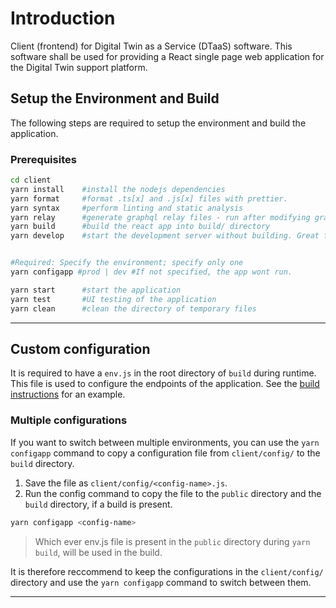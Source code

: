 # Introduction

Client (frontend) for Digital Twin as a Service (DTaaS) software. This software shall be used for providing a React single page web application for the Digital Twin support platform.

## Setup the Environment and Build

The following steps are required to setup the environment and build the application.

### Prerequisites

```bash
cd client
yarn install    #install the nodejs dependencies
yarn format     #format .ts[x] and .js[x] files with prettier.
yarn syntax     #perform linting and static analysis
yarn relay      #generate graphql relay files - run after modifying graphql schema or queries for updated type syntax
yarn build      #build the react app into build/ directory
yarn develop    #start the development server without building. Great for live edits.


#Required: Specify the environment; specify only one
yarn configapp #prod | dev #If not specified, the app wont run.

yarn start      #start the application
yarn test       #UI testing of the application
yarn clean      #clean the directory of temporary files
```

---

## Custom configuration

It is required to have a `env.js` in the root directory of `build` during runtime. This file is used to configure the endpoints of the application. See the [build instructions](/docs/admin/client/CLIENT.md) for an example.

### Multiple configurations

If you want to switch between multiple environments, you can use the `yarn configapp` command to copy a configuration file from `client/config/` to the `build` directory.

1. Save the file as `client/config/<config-name>.js`.
2. Run the config command to copy the file to the `public` directory and the `build` directory, if a build is present.

```bash
yarn configapp <config-name>
```

> Which ever env.js file is present in the `public` directory during `yarn build`, will be used in the build.

It is therefore reccommend to keep the configurations in the `client/config/` directory and use the `yarn configapp` command to switch between them.

---
